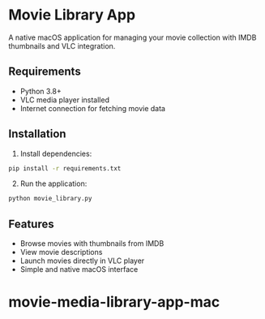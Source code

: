 # Movie Library App

A native macOS application for managing your movie collection with IMDB thumbnails and VLC integration.

## Requirements
- Python 3.8+
- VLC media player installed
- Internet connection for fetching movie data

## Installation
1. Install dependencies:
```bash
pip install -r requirements.txt
```

2. Run the application:
```bash
python movie_library.py
```

## Features
- Browse movies with thumbnails from IMDB
- View movie descriptions
- Launch movies directly in VLC player
- Simple and native macOS interface
# movie-media-library-app-mac
